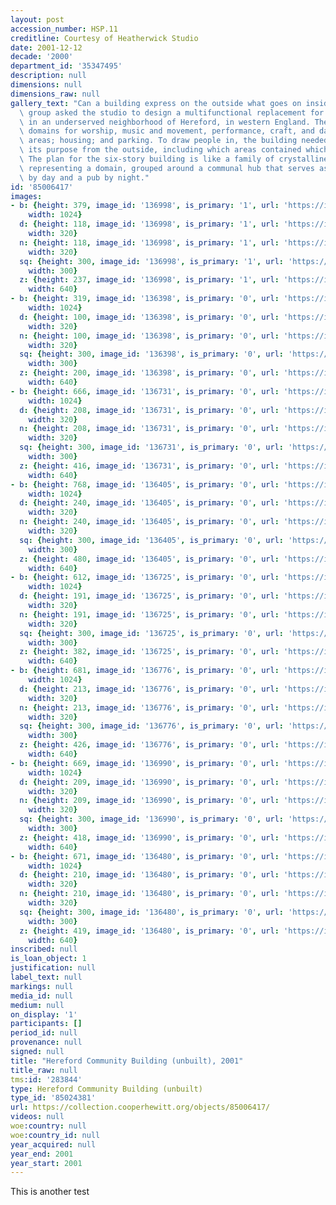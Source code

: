 ```yaml
---
layout: post
accession_number: HSP.11
creditline: Courtesy of Heatherwick Studio
date: 2001-12-12
decade: '2000'
department_id: '35347495'
description: null
dimensions: null
dimensions_raw: null
gallery_text: "Can a building express on the outside what goes on inside?\nA community\
  \ group asked the studio to design a multifunctional replacement for a 1970s church\
  \ in an underserved neighborhood of Hereford, in western England. The project required\
  \ domains for worship, music and movement, performance, craft, and day care; common\
  \ areas; housing; and parking. To draw people in, the building needed to communicate\
  \ its purpose from the outside, including which areas contained which functions.\
  \ The plan for the six-story building is like a family of crystalline objects, each\
  \ representing a domain, grouped around a communal hub that serves as a caf\xE9\
  \ by day and a pub by night."
id: '85006417'
images:
- b: {height: 379, image_id: '136998', is_primary: '1', url: 'https://images.collection.cooperhewitt.org/136998_642b0308216cf943_b.jpg',
    width: 1024}
  d: {height: 118, image_id: '136998', is_primary: '1', url: 'https://images.collection.cooperhewitt.org/136998_642b0308216cf943_d.gif',
    width: 320}
  n: {height: 118, image_id: '136998', is_primary: '1', url: 'https://images.collection.cooperhewitt.org/136998_642b0308216cf943_n.jpg',
    width: 320}
  sq: {height: 300, image_id: '136998', is_primary: '1', url: 'https://images.collection.cooperhewitt.org/136998_642b0308216cf943_sq.jpg',
    width: 300}
  z: {height: 237, image_id: '136998', is_primary: '1', url: 'https://images.collection.cooperhewitt.org/136998_642b0308216cf943_z.jpg',
    width: 640}
- b: {height: 319, image_id: '136398', is_primary: '0', url: 'https://images.collection.cooperhewitt.org/136398_3aca7f0de9597336_b.jpg',
    width: 1024}
  d: {height: 100, image_id: '136398', is_primary: '0', url: 'https://images.collection.cooperhewitt.org/136398_3aca7f0de9597336_d.gif',
    width: 320}
  n: {height: 100, image_id: '136398', is_primary: '0', url: 'https://images.collection.cooperhewitt.org/136398_3aca7f0de9597336_n.jpg',
    width: 320}
  sq: {height: 300, image_id: '136398', is_primary: '0', url: 'https://images.collection.cooperhewitt.org/136398_3aca7f0de9597336_sq.jpg',
    width: 300}
  z: {height: 200, image_id: '136398', is_primary: '0', url: 'https://images.collection.cooperhewitt.org/136398_3aca7f0de9597336_z.jpg',
    width: 640}
- b: {height: 666, image_id: '136731', is_primary: '0', url: 'https://images.collection.cooperhewitt.org/136731_5cd6f01ed5835d24_b.jpg',
    width: 1024}
  d: {height: 208, image_id: '136731', is_primary: '0', url: 'https://images.collection.cooperhewitt.org/136731_5cd6f01ed5835d24_d.gif',
    width: 320}
  n: {height: 208, image_id: '136731', is_primary: '0', url: 'https://images.collection.cooperhewitt.org/136731_5cd6f01ed5835d24_n.jpg',
    width: 320}
  sq: {height: 300, image_id: '136731', is_primary: '0', url: 'https://images.collection.cooperhewitt.org/136731_5cd6f01ed5835d24_sq.jpg',
    width: 300}
  z: {height: 416, image_id: '136731', is_primary: '0', url: 'https://images.collection.cooperhewitt.org/136731_5cd6f01ed5835d24_z.jpg',
    width: 640}
- b: {height: 768, image_id: '136405', is_primary: '0', url: 'https://images.collection.cooperhewitt.org/136405_d59419d946518917_b.jpg',
    width: 1024}
  d: {height: 240, image_id: '136405', is_primary: '0', url: 'https://images.collection.cooperhewitt.org/136405_d59419d946518917_d.gif',
    width: 320}
  n: {height: 240, image_id: '136405', is_primary: '0', url: 'https://images.collection.cooperhewitt.org/136405_d59419d946518917_n.jpg',
    width: 320}
  sq: {height: 300, image_id: '136405', is_primary: '0', url: 'https://images.collection.cooperhewitt.org/136405_d59419d946518917_sq.jpg',
    width: 300}
  z: {height: 480, image_id: '136405', is_primary: '0', url: 'https://images.collection.cooperhewitt.org/136405_d59419d946518917_z.jpg',
    width: 640}
- b: {height: 612, image_id: '136725', is_primary: '0', url: 'https://images.collection.cooperhewitt.org/136725_e3abb0b758cd93b6_b.jpg',
    width: 1024}
  d: {height: 191, image_id: '136725', is_primary: '0', url: 'https://images.collection.cooperhewitt.org/136725_e3abb0b758cd93b6_d.gif',
    width: 320}
  n: {height: 191, image_id: '136725', is_primary: '0', url: 'https://images.collection.cooperhewitt.org/136725_e3abb0b758cd93b6_n.jpg',
    width: 320}
  sq: {height: 300, image_id: '136725', is_primary: '0', url: 'https://images.collection.cooperhewitt.org/136725_e3abb0b758cd93b6_sq.jpg',
    width: 300}
  z: {height: 382, image_id: '136725', is_primary: '0', url: 'https://images.collection.cooperhewitt.org/136725_e3abb0b758cd93b6_z.jpg',
    width: 640}
- b: {height: 681, image_id: '136776', is_primary: '0', url: 'https://images.collection.cooperhewitt.org/136776_b1d08659bb5c26c6_b.jpg',
    width: 1024}
  d: {height: 213, image_id: '136776', is_primary: '0', url: 'https://images.collection.cooperhewitt.org/136776_b1d08659bb5c26c6_d.gif',
    width: 320}
  n: {height: 213, image_id: '136776', is_primary: '0', url: 'https://images.collection.cooperhewitt.org/136776_b1d08659bb5c26c6_n.jpg',
    width: 320}
  sq: {height: 300, image_id: '136776', is_primary: '0', url: 'https://images.collection.cooperhewitt.org/136776_b1d08659bb5c26c6_sq.jpg',
    width: 300}
  z: {height: 426, image_id: '136776', is_primary: '0', url: 'https://images.collection.cooperhewitt.org/136776_b1d08659bb5c26c6_z.jpg',
    width: 640}
- b: {height: 669, image_id: '136990', is_primary: '0', url: 'https://images.collection.cooperhewitt.org/136990_26d4dd1d50465830_b.jpg',
    width: 1024}
  d: {height: 209, image_id: '136990', is_primary: '0', url: 'https://images.collection.cooperhewitt.org/136990_26d4dd1d50465830_d.gif',
    width: 320}
  n: {height: 209, image_id: '136990', is_primary: '0', url: 'https://images.collection.cooperhewitt.org/136990_26d4dd1d50465830_n.jpg',
    width: 320}
  sq: {height: 300, image_id: '136990', is_primary: '0', url: 'https://images.collection.cooperhewitt.org/136990_26d4dd1d50465830_sq.jpg',
    width: 300}
  z: {height: 418, image_id: '136990', is_primary: '0', url: 'https://images.collection.cooperhewitt.org/136990_26d4dd1d50465830_z.jpg',
    width: 640}
- b: {height: 671, image_id: '136480', is_primary: '0', url: 'https://images.collection.cooperhewitt.org/136480_a3e292002af87a55_b.jpg',
    width: 1024}
  d: {height: 210, image_id: '136480', is_primary: '0', url: 'https://images.collection.cooperhewitt.org/136480_a3e292002af87a55_d.gif',
    width: 320}
  n: {height: 210, image_id: '136480', is_primary: '0', url: 'https://images.collection.cooperhewitt.org/136480_a3e292002af87a55_n.jpg',
    width: 320}
  sq: {height: 300, image_id: '136480', is_primary: '0', url: 'https://images.collection.cooperhewitt.org/136480_a3e292002af87a55_sq.jpg',
    width: 300}
  z: {height: 419, image_id: '136480', is_primary: '0', url: 'https://images.collection.cooperhewitt.org/136480_a3e292002af87a55_z.jpg',
    width: 640}
inscribed: null
is_loan_object: 1
justification: null
label_text: null
markings: null
media_id: null
medium: null
on_display: '1'
participants: []
period_id: null
provenance: null
signed: null
title: "Hereford Community Building (unbuilt), 2001"
title_raw: null
tms:id: '283844'
type: Hereford Community Building (unbuilt)
type_id: '85024381'
url: https://collection.cooperhewitt.org/objects/85006417/
videos: null
woe:country: null
woe:country_id: null
year_acquired: null
year_end: 2001
year_start: 2001
---
```


This is another test
